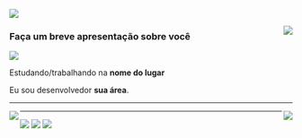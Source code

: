![](https://komarev.com/ghpvc/?username=jpchagas&color=006bed)

<img align='right' src="https://github-readme-stats.vercel.app/api?username=jpchagas&theme=default&show_icons=true&cache_seconds=2300">

### Faça um breve apresentação sobre você

<img src="https://img.shields.io/static/v1?label=Overview&message=João Pedro Chagas&style=for-the-badge&logo=GitHub">

<p>

Estudando/trabalhando na **nome do lugar**<br/>

Eu sou desenvolvedor **sua área**.

</p>
<hr>

<img align='left' src="https://github-readme-stats.vercel.app/api/top-langs/?username=jpchagas&hide=html&layout=compact&theme=default">

<img align='right' src="https://github-readme-stats.vercel.app/api/wakatime?username=jpchagas">

<hr>

<p align="left">
  <a href="#" alt="Gmail">
  <img src="https://img.shields.io/badge/-Gmail-FF0000?style=flat-square&labelColor=FF0000&logo=gmail&logoColor=white&link=LINK-DO-SEU-EMAIL" /></a>

  <a href="#" alt="Linkedin">
  <img src="https://img.shields.io/badge/-Linkedin-0e76a8?style=flat-square&logo=Linkedin&logoColor=white&link=https://www.linkedin.com/in/jo%C3%A3o-chagas/" /></a>

  <a href="#" alt="Medium">
  <img src="https://img.shields.io/badge/Medium-12100E?style=for-the-badge&logo=medium&logoColor=white&link=https://medium.com/@jpchagas" /></a>

</p> 
